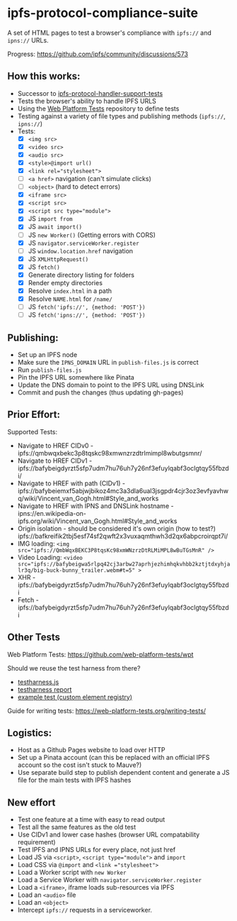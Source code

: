 # ipfs-protocol-compliance-suite
A set of HTML pages to test a browser's compliance with `ipfs://` and `ipns://` URLs.

Progress: https://github.com/ipfs/community/discussions/573

## How this works:

- Successor to [ipfs-protocol-handler-support-tests](https://github.com/ipfs/in-web-browsers/blob/master/docs/ipfs-protocol-handler-support-tests.html)
- Tests the browser's ability to handle IPFS URLS
- Using the [Web Platform Tests](https://github.com/web-platform-tests/wpt) repository to define tests
- Testing against a variety of file types and publishing methods (`ipfs://`, `ipns://`)
- Tests:
  - [x] `<img src>`
  - [x] `<video src>`
  - [x] `<audio src>`
  - [x] `<style>@import url()`
  - [x] `<link rel="stylesheet">`
  - [ ] `<a href>` navigation (can't simulate clicks)
  - [ ] `<object>` (hard to detect errors)
  - [x] `<iframe src>`
  - [x] `<script src>`
  - [x] `<script src type="module">`
  - [x] JS `import from`
  - [x] JS `await import()`
  - [ ] JS `new Worker()` (Getting errors with CORS)
  - [x] JS `navigator.serviceWorker.register` 
  - [ ] JS `window.location.href` navigation
  - [x] JS `XMLHttpRequest()`
  - [x] JS `fetch()`
  - [x] Generate directory listing for folders
  - [x] Render empty directories
  - [x] Resolve `index.html` in a path
  - [x] Resolve `NAME.html` for `/name/`
  - [ ] JS `fetch('ipfs://', {method: 'POST'})`
  - [ ] JS `fetch('ipns://', {method: 'POST'})`

## Publishing:

- Set up an IPFS node
- Make sure the `IPNS_DOMAIN` URL in `publish-files.js` is correct
- Run `publish-files.js`
- Pin the IPFS URL somewhere like Pinata
- Update the DNS domain to point to the IPFS URL using DNSLink
- Commit and push the changes (thus updating gh-pages)

## Prior Effort:


Supported Tests:

- Navigate to HREF CIDv0 - ipfs://qmbwqxbekc3p8tqskc98xmwnzrzdtrlmimpl8wbutgsmnr/
- Navigate to HREF CIDv1 - ipfs://bafybeigdyrzt5sfp7udm7hu76uh7y26nf3efuylqabf3oclgtqy55fbzdi/
- Navigate to HREF with path (CIDv1) - ipfs://bafybeiemxf5abjwjbikoz4mc3a3dla6ual3jsgpdr4cjr3oz3evfyavhwq/wiki/Vincent_van_Gogh.html#Style_and_works
- Navigate to HREF with IPNS and DNSLink hostname - ipns://en.wikipedia-on-ipfs.org/wiki/Vincent_van_Gogh.html#Style_and_works
- Origin isolation - should be considered it's own origin (how to test?) ipfs://bafkreifik2tbj5esf74sf2qwft2x3vuxaqmthwh3d2qx6abpcroirqpt7i/
- IMG loading: `<img src="ipfs://QmbWqxBEKC3P8tqsKc98xmWNzrzDtRLMiMPL8wBuTGsMnR" />`
- Video Loading: `<video src="ipfs://bafybeigwa5rlpq42cj3arbw27aprhjezhimhqkvhbb2kztjtdxyhjalr3q/big-buck-bunny_trailer.webm#t=5" >`
- XHR - ipfs://bafybeigdyrzt5sfp7udm7hu76uh7y26nf3efuylqabf3oclgtqy55fbzdi
- Fetch - ipfs://bafybeigdyrzt5sfp7udm7hu76uh7y26nf3efuylqabf3oclgtqy55fbzdi

## Other Tests

Web Platform Tests: https://github.com/web-platform-tests/wpt

Should we reuse the test harness from there?

- [testharness.js](https://github.com/web-platform-tests/wpt/blob/master/resources/testharness.js)
- [testharness report](https://github.com/web-platform-tests/wpt/blob/master/resources/testharnessreport.js)
- [example test (custom element registry)](https://github.com/web-platform-tests/wpt/blob/master/custom-elements/custom-element-registry/define.html#L14)

Guide for writing tests: https://web-platform-tests.org/writing-tests/

## Logistics:

- Host as a Github Pages website to load over HTTP
- Set up a Pinata account (can this be replaced with an official IPFS account so the cost isn't stuck to Mauve?)
- Use separate build step to publish dependent content and generate a JS file for the main tests with IPFS hashes

## New effort

- Test one feature at a time with easy to read output
- Test all the same features as the old test
- Use CIDv1 and lower case hashes (browser URL compatability requirement)
- Test IPFS and IPNS URLs for every place, not just href
- Load JS via `<script>`, `<script type="module">` and `import`
- Load CSS via `@import` and `<link ="stylesheet">`
- Load a Worker script with `new Worker`
- Load a Service Worker with `navigator.serviceWorker.register`
- Load a `<iframe>`, iframe loads sub-resources via IPFS
- Load an `<audio>` file
- Load an `<object>`
- Intercept `ipfs://` requests in a serviceworker.
